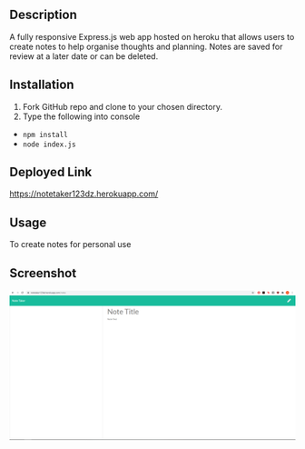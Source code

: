 ## Description

A fully responsive Express.js web app hosted on heroku that allows users to create notes to help organise thoughts and planning. Notes are saved for review at a later date or can be deleted.

## Installation

1. Fork GitHub repo and clone to your chosen directory.
2. Type the following into console

- `npm install`
- `node index.js`

## Deployed Link

https://notetaker123dz.herokuapp.com/

## Usage

To create notes for personal use

## Screenshot

![Note Taker](./public/assets/notetaker.PNG "Note Taker")
